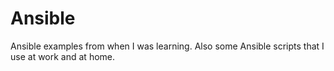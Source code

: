 # Ansible

Ansible examples from when I was learning. Also some Ansible scripts that I use at work and at home.
